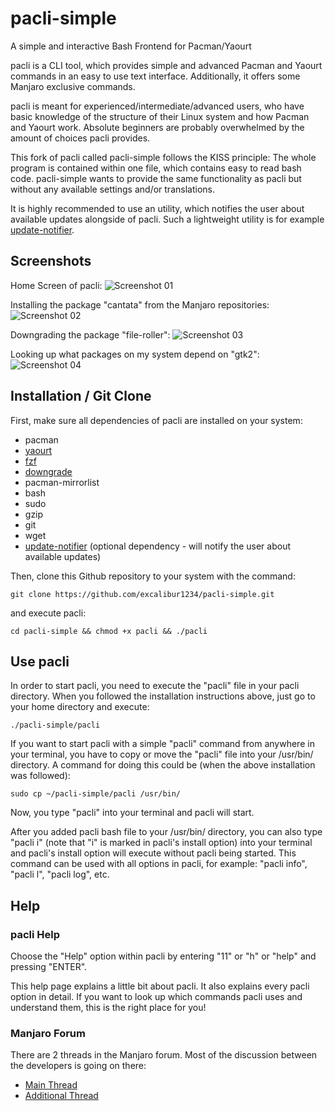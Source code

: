 # pacli-simple
A simple and interactive Bash Frontend for Pacman/Yaourt

pacli is a CLI tool, which provides simple and advanced Pacman and Yaourt commands in an easy to use text interface. Additionally, it offers some Manjaro exclusive commands.

pacli is meant for experienced/intermediate/advanced users, who have basic knowledge of the structure of their Linux system and how Pacman and Yaourt work. Absolute beginners are probably overwhelmed by the amount of choices pacli provides.

This fork of pacli called pacli-simple follows the KISS principle: The whole program is contained within one file, which contains easy to read bash code. pacli-simple wants to provide the same functionality as pacli but without any available settings and/or translations.


It is highly recommended to use an utility, which notifies the user about available updates alongside of pacli. Such a lightweight utility is for example [update-notifier](https://github.com/Chrysostomus/update-notifier).


## Screenshots

Home Screen of pacli:
![Screenshot 01](http://imagizer.imageshack.com/img924/8197/bPKppR.png)

Installing the package "cantata" from the Manjaro repositories:
![Screenshot 02](http://s32.postimg.org/p84xt4hdf/screen.gif)

Downgrading the package "file-roller":
![Screenshot 03](http://i.imgur.com/kKzqbSl.png)

Looking up what packages on my system depend on "gtk2":
![Screenshot 04](http://i.imgur.com/dVfXdLj.png)


## Installation / Git Clone

First, make sure all dependencies of pacli are installed on your system:
- pacman
- [yaourt](https://wiki.archlinux.org/index.php/Yaourt)
- [fzf](https://aur.archlinux.org/packages/fzf/)
- [downgrade](https://aur.archlinux.org/packages/downgrade/)
- pacman-mirrorlist
- bash
- sudo
- gzip
- git
- wget
- [update-notifier](https://github.com/Chrysostomus/update-notifier) (optional dependency - will notify the user about available updates)

Then, clone this Github repository to your system with the command:
```
git clone https://github.com/excalibur1234/pacli-simple.git
```
and execute pacli:
```
cd pacli-simple && chmod +x pacli && ./pacli
```


## Use pacli
In order to start pacli, you need to execute the "pacli" file in your pacli directory. When you followed the installation instructions above, just go to your home directory and execute:
```
./pacli-simple/pacli
```

If you want to start pacli with a simple "pacli" command from anywhere in your terminal, you have to copy or move the "pacli" file into your /usr/bin/ directory. A command for doing this could be (when the above installation was followed):
```
sudo cp ~/pacli-simple/pacli /usr/bin/
```
Now, you type "pacli" into your terminal and pacli will start.

After you added pacli bash file to your /usr/bin/ directory, you can also type "pacli i" (note that "i" is marked in pacli's install option) into your terminal and pacli's install option will execute without pacli being started. This command can be used with all options in pacli, for example: "pacli info", "pacli l", "pacli log", etc.


## Help

### pacli Help
Choose the "Help" option within pacli by entering "11" or "h" or "help" and pressing "ENTER". 

This help page explains a little bit about pacli. It also explains every pacli option in detail. If you want to look up which commands pacli uses and understand them, this is the right place for you!

### Manjaro Forum
There are 2 threads in the Manjaro forum. Most of the discussion between the developers is going on there:
 - [Main Thread](https://forum.manjaro.org/index.php?topic=21399.0)
 - [Additional Thread](https://forum.manjaro.org/index.php?topic=28563.0)
